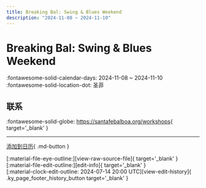 ```yaml
---
title: Breaking Bal: Swing & Blues Weekend
description: "2024-11-08 ~ 2024-11-10"
---
```


# Breaking Bal: Swing & Blues Weekend 

:fontawesome-solid-calendar-days: 2024-11-08 ~ 2024-11-10  
:fontawesome-solid-location-dot: 圣菲  

## 联系

:fontawesome-solid-globe: <https://santafebalboa.org/workshops>{ target='_blank' }  

---

[添加到日历](https://swing.news/ics/zh-Hans/2024/en_US/breaking-bal-swing-n-blues-weekend-2024.ics){ .md-button }

<div class="ky_page_footer" markdown>
<div class="ky_page_footer_trailing" markdown="span">
[:material-file-eye-outline:][view-raw-source-file]{ target='_blank' }
[:material-file-edit-outline:][edit-info]{ target='_blank' }
</div>
<div class="ky_page_footer_leading" markdown="span">
[:material-clock-edit-outline: 2024-07-14 20:00 UTC][view-edit-history]{ .ky_page_footer_history_button target='_blank' }
</div>
</div>

[view-raw-source-file]: https://github.com/swingdance/events/blob/main/2024/en_US/breaking-bal-swing-n-blues-weekend-2024.json "查看原始源文件"
[edit-info]: https://github.com/swingdance/events/issues/new?assignees=&labels=update+event&projects=&template=03-update_entity.yml&title=%5B2024%2Fen_US%5D%20Breaking%20Bal%3A%20Swing%20%26%20Blues%20Weekend&region=en_US&year=2024&id=breaking-bal-swing-n-blues-weekend-2024&name=Breaking%20Bal%3A%20Swing%20%26%20Blues%20Weekend&org_id= "编辑信息"

[view-edit-history]: https://github.com/swingdance/events/commits/main/2024/en_US/breaking-bal-swing-n-blues-weekend-2024.json "查看编辑历史"

